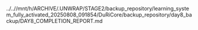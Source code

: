../..//mnt/h/ARCHIVE/.UNWRAP/STAGE2/backup_repository/learning_system_fully_activated_20250808_091854/DuRiCore/backup_repository/day8_backup/DAY8_COMPLETION_REPORT.md